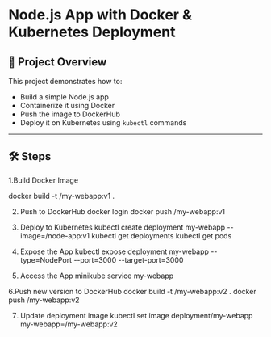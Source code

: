 # Node.js App with Docker & Kubernetes Deployment

## 🚀 Project Overview
This project demonstrates how to:
- Build a simple Node.js app
- Containerize it using Docker
- Push the image to DockerHub
- Deploy it on Kubernetes using `kubectl` commands

---

## 🛠 Steps

1.Build Docker Image

docker build -t <dockerhub-username>/my-webapp:v1 .

2. Push to DockerHub
docker login
docker push <dockerhub-username>/my-webapp:v1

3. Deploy to Kubernetes
kubectl create deployment my-webapp --image=<dockerhub-username>/node-app:v1
kubectl get deployments
kubectl get pods

4. Expose the App
kubectl expose deployment my-webapp --type=NodePort --port=3000 --target-port=3000

5. Access the App
minikube service my-webapp

6.Push new version to DockerHub
docker build -t <dockerhub-username>/my-webapp:v2 .
docker push <dockerhub-username>/my-webapp:v2

7. Update deployment image
kubectl set image deployment/my-webapp my-webapp=<dockerhub-username>/my-webapp:v2
